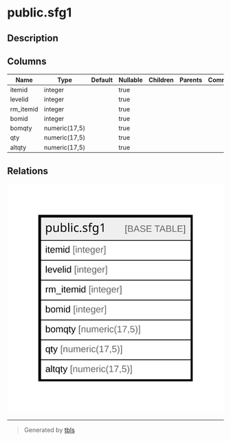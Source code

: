 # public.sfg1

## Description

## Columns

| Name | Type | Default | Nullable | Children | Parents | Comment |
| ---- | ---- | ------- | -------- | -------- | ------- | ------- |
| itemid | integer |  | true |  |  |  |
| levelid | integer |  | true |  |  |  |
| rm_itemid | integer |  | true |  |  |  |
| bomid | integer |  | true |  |  |  |
| bomqty | numeric(17,5) |  | true |  |  |  |
| qty | numeric(17,5) |  | true |  |  |  |
| altqty | numeric(17,5) |  | true |  |  |  |

## Relations

![er](public.sfg1.svg)

---

> Generated by [tbls](https://github.com/k1LoW/tbls)
